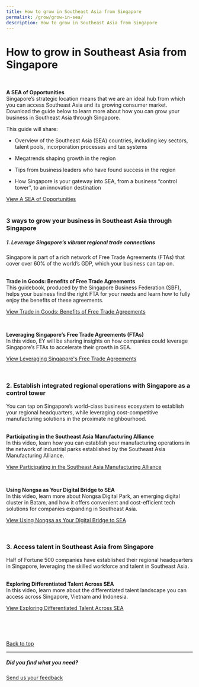 ```yaml
---
title: How to grow in Southeast Asia from Singapore
permalink: /grow/grow-in-sea/
description: How to grow in Southeast Asia from Singapore
---
```

# How to grow in Southeast Asia from Singapore
<br>

<b>A SEA of Opportunities</b><br>
Singapore’s strategic location means that we are an ideal hub from which you can access Southeast Asia and its growing consumer market. Download the guide below to learn more about how you can grow your business in Southeast Asia through Singapore.

This guide will share:&nbsp;

*   Overview of the Southeast Asia (SEA) countries, including key sectors, talent pools, incorporation processes and tax systems&nbsp;
    
*   Megatrends shaping growth in the region&nbsp;
   
*   Tips from business leaders who have found success in the region&nbsp;
    
*   How Singapore is your gateway into SEA, from a business “control tower”, to an innovation destination

[View A SEA of Opportunities](https://www.edb.gov.sg/en/setting-up-in-singapore/business-guides/a-sea-of-opportunities-understanding-southeast-asia.html)
<br>
<br>
### 3 ways to grow  your business in Southeast Asia through Singapore

##### 1. Leverage Singapore’s vibrant regional trade connections
Singapore is part of a rich network of Free Trade Agreements (FTAs) that cover over 60% of the world’s GDP, which your business can tap on.<br>
<br>


<b>Trade in Goods: Benefits of Free Trade Agreements</b><br>
This guidebook, produced by the Singapore Business Federation (SBF), helps your business find the right FTA for your needs and learn how to fully enjoy the benefits of these agreements.<br>
	
[View Trade in Goods: Benefits of Free Trade Agreements]( https://www.edb.gov.sg/en/business-insights/market-and-industry-reports/trade-in-goods-benefits-of-free-trade-agreements.html)<br>

<br>

<b>Leveraging Singapore’s Free Trade Agreements (FTAs)</b><br>
In this video, EY will be sharing insights on how companies could leverage Singapore’s FTAs to accelerate their growth in SEA.<br>

[View Leveraging Singapore's Free Trade Agreements](https://edbsingapore.thinkific.com/courses/ey-leveraging-singapore-s-free-trade-agreements-ftas)<br>

<br>

### 2. Establish integrated regional operations with Singapore as a control tower
You can tap on Singapore’s world-class business ecosystem to establish your regional headquarters, while leveraging cost-competitive manufacturing solutions in the proximate neighbourhood.<br>
<br>

<b>Participating in the Southeast Asia Manufacturing Alliance</b><br>
In this video, learn how you can establish your manufacturing operations in the network of industrial parks established by the Southeast Asia Manufacturing Alliance.<br>

[View Participating in the Southeast Asia Manufacturing Alliance](https://edbsingapore.thinkific.com/courses/participating-sma)<br>

<br>

<b>Using Nongsa as Your Digital Bridge to SEA</b><br>
In this video, learn more about Nongsa Digital Park, an emerging digital cluster in Batam, and how it offers convenient and cost-efficient tech solutions for companies expanding in Southeast Asia.<br>

[View Using Nongsa as Your DIgital Bridge to SEA](https://edbsingapore.thinkific.com/courses/nongsa-your-digital-bridge-to-sea)<br>

<br>

### 3. Access talent in Southeast Asia from Singapore
Half of Fortune 500 companies have established their regional headquarters in Singapore, leveraging the skilled workforce and talent in Southeast Asia.<br>
<br>

<b>Exploring Differentiated Talent Across SEA</b><br>
In this video, learn more about the differentiated talent landscape you can access across Singapore, Vietnam and Indonesia.<br>

[View Exploring Differentiated Talent Across SEA](https://edbsingapore.thinkific.com/courses/glints-exploring-differentiated-talent-across-sea)<br>
<br>



<br>
<br>

[Back to top](#how-to-grow-in-southeast-asia-from-singapore)<br>

<hr>

##### Did you find what you need?
[Send us your feedback](https://form.gov.sg/642693623cb98f001239be0d)
